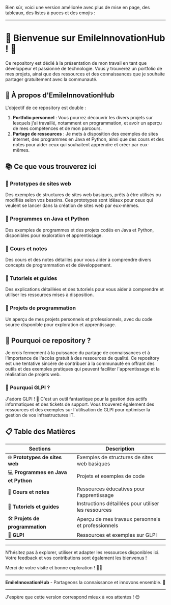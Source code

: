 Bien sûr, voici une version améliorée avec plus de mise en page, des tableaux, des listes à puces et des emojis :

---

# 🌟 Bienvenue sur **EmileInnovationHub** ! 🌟

Ce repository est dédié à la présentation de mon travail en tant que développeur et passionné de technologie. Vous y trouverez un portfolio de mes projets, ainsi que des ressources et des connaissances que je souhaite partager gratuitement avec la communauté.

## 🚀 À propos d'EmileInnovationHub

L'objectif de ce repository est double :
1. **Portfolio personnel** : Vous pourrez découvrir les divers projets sur lesquels j'ai travaillé, notamment en programmation, et avoir un aperçu de mes compétences et de mon parcours.
2. **Partage de ressources** : Je mets à disposition des exemples de sites internet, des programmes en Java et Python, ainsi que des cours et des notes pour aider ceux qui souhaitent apprendre et créer par eux-mêmes.

## 📚 Ce que vous trouverez ici

### 🔹 Prototypes de sites web
Des exemples de structures de sites web basiques, prêts à être utilisés ou modifiés selon vos besoins. Ces prototypes sont idéaux pour ceux qui veulent se lancer dans la création de sites web par eux-mêmes.

### 🔹 Programmes en Java et Python
Des exemples de programmes et des projets codés en Java et Python, disponibles pour exploration et apprentissage.

### 🔹 Cours et notes
Des cours et des notes détaillés pour vous aider à comprendre divers concepts de programmation et de développement.

### 🔹 Tutoriels et guides
Des explications détaillées et des tutoriels pour vous aider à comprendre et utiliser les ressources mises à disposition.

### 🔹 Projets de programmation
Un aperçu de mes projets personnels et professionnels, avec du code source disponible pour exploration et apprentissage.

## 🌟 Pourquoi ce repository ?

Je crois fermement à la puissance du partage de connaissances et à l'importance de l'accès gratuit à des ressources de qualité. Ce repository est une tentative sincère de contribuer à la communauté en offrant des outils et des exemples pratiques qui peuvent faciliter l'apprentissage et la réalisation de projets web.

### 🔹 Pourquoi GLPI ?
J'adore GLPI ! 🎉 C'est un outil fantastique pour la gestion des actifs informatiques et des tickets de support. Vous trouverez également des ressources et des exemples sur l'utilisation de GLPI pour optimiser la gestion de vos infrastructures IT.

## 📋 Table des Matières

| Sections | Description |
|----------|-------------|
| 🌐 **Prototypes de sites web** | Exemples de structures de sites web basiques |
| 💻 **Programmes en Java et Python** | Projets et exemples de code |
| 📘 **Cours et notes** | Ressources éducatives pour l'apprentissage |
| 📑 **Tutoriels et guides** | Instructions détaillées pour utiliser les ressources |
| 🛠️ **Projets de programmation** | Aperçu de mes travaux personnels et professionnels |
| 🧰 **GLPI** | Ressources et exemples sur GLPI |

---

N'hésitez pas à explorer, utiliser et adapter les ressources disponibles ici. Votre feedback et vos contributions sont également les bienvenus !

Merci de votre visite et bonne exploration ! 🚀✨

---

**EmileInnovationHub** - Partageons la connaissance et innovons ensemble. 🌟

---

J'espère que cette version correspond mieux à vos attentes ! 😊
